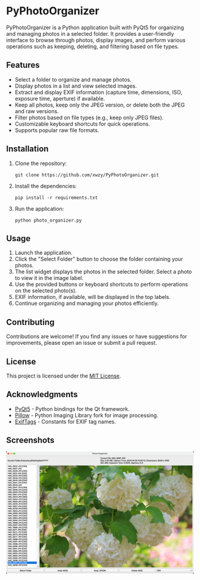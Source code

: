 # PyPhotoOrganizer

PyPhotoOrganizer is a Python application built with PyQt5 for organizing and managing photos in a selected folder. It provides a user-friendly interface to browse through photos, display images, and perform various operations such as keeping, deleting, and filtering based on file types.

## Features

- Select a folder to organize and manage photos.
- Display photos in a list and view selected images.
- Extract and display EXIF information (capture time, dimensions, ISO, exposure time, aperture) if available.
- Keep all photos, keep only the JPEG version, or delete both the JPEG and raw versions.
- Filter photos based on file types (e.g., keep only JPEG files).
- Customizable keyboard shortcuts for quick operations.
- Supports popular raw file formats.

## Installation

1. Clone the repository:
   ```
   git clone https://github.com/xwzy/PyPhotoOrganizer.git
   ```
2. Install the dependencies:
   ```
   pip install -r requirements.txt
   ```
3. Run the application:
   ```
   python photo_organizer.py
   ```

## Usage

1. Launch the application.
2. Click the "Select Folder" button to choose the folder containing your photos.
3. The list widget displays the photos in the selected folder. Select a photo to view it in the image label.
4. Use the provided buttons or keyboard shortcuts to perform operations on the selected photo(s).
5. EXIF information, if available, will be displayed in the top labels.
6. Continue organizing and managing your photos efficiently.

## Contributing

Contributions are welcome! If you find any issues or have suggestions for improvements, please open an issue or submit a pull request.

## License

This project is licensed under the [MIT License](LICENSE).

## Acknowledgments

- [PyQt5](https://riverbankcomputing.com/software/pyqt/) - Python bindings for the Qt framework.
- [Pillow](https://python-pillow.org/) - Python Imaging Library fork for image processing.
- [ExifTags](https://pillow.readthedocs.io/en/stable/reference/ExifTags.html) - Constants for EXIF tag names.

## Screenshots

![Screenshot 1](screenshots/screenshot1.png)
